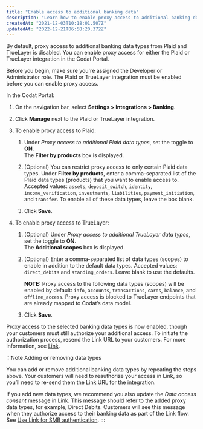 ```yaml
---
title: "Enable access to additional banking data"
description: "Learn how to enable proxy access to additional banking data for the Plaid or TrueLayer integration"
createdAt: "2021-12-03T10:18:01.507Z"
updatedAt: "2022-12-21T06:58:20.372Z"
---
```


By default, proxy access to additional banking data types from Plaid and TrueLayer is disabled. You can enable proxy access for either the Plaid or TrueLayer integration in the Codat Portal.

Before you begin, make sure you're assigned the Developer or Administrator role. The Plaid or TrueLayer integration must be enabled before you can enable proxy access.

In the Codat Portal:

1. On the navigation bar, select **Settings > Integrations > Banking**.

2. Click **Manage** next to the Plaid or TrueLayer integration.

3. To enable proxy access to Plaid:

   1. Under _Proxy access to additional Plaid data types_, set the toggle to **ON**.  
      The **Filter by products** box is displayed.

   2. (Optional) You can restrict proxy access to only certain Plaid data types. Under **Filter by products**, enter a comma-separated list of the Plaid data types (products) that you want to enable access to. Accepted values: `assets`, `deposit_switch`, `identity`, `income_verification`, `investments`, `liabilities`, `payment_initiation`, and `transfer`. To enable all of these data types, leave the box blank.

   3. Click **Save**.

4. To enable proxy access to TrueLayer:

   1. (Optional) Under _Proxy access to additional TrueLayer data types_, set the toggle to **ON**.  
      The **Additional scopes** box is displayed.

   2. (Optional) Enter a comma-separated list of data types (scopes) to enable in addition to the default data types. Accepted values: `direct_debits` and `standing_orders`. Leave blank to use the defaults.

      **NOTE:** Proxy access to the following data types (scopes) will be enabled by default: `info`, `accounts`, `transactions`, `cards`, `balance`, and `offline_access`. Proxy access is blocked to TrueLayer endpoints that are already mapped to Codat’s data model.

   3. Click **Save**.

Proxy access to the selected banking data types is now enabled, though your customers must still authorize your additional access. To initiate the authorization process, resend the Link URL to your customers. For more information, see [Link](/auth-flow/overview).

:::Note Adding or removing data types

You can add or remove additional banking data types by repeating the steps above. Your customers will need to reauthorize your access in Link, so you’ll need to re-send them the Link URL for the integration.

If you add new data types, we recommend you also update the _Data access consent_ message in Link. This message should refer to the added proxy data types, for example, Direct Debits. Customers will see this message when they authorize access to their banking data as part of the Link flow. See [Use Link for SMB authentication](/auth-flow/overview).
:::
